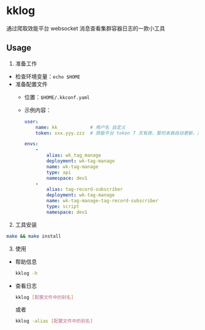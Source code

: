 # kklog

通过爬取效能平台 websocket 消息查看集群容器日志的一款小工具

## Usage

1. 准备工作

- 检查环境变量：`echo $HOME`
- 准备配置文件
  - 位置：`$HOME/.kkconf.yaml`
  - 示例内容：

    ```yaml
    user:
        name: kk            # 用户名 自定义
        token: xxx.yyy.zzz  # 效能平台 token 7 天有效，暂时未做自动更新，到期需手动替换

    envs:
        -
            alias: wk_tag_manage
            deployment: wk-tag-manage
            name: wk-tag-manage
            type: api
            namespace: dev1
        -
            alias: tag-record-subscriber
            deployment: wk-tag-manage
            name: wk-tag-manage-tag-record-subscriber
            type: script
            namespace: dev1
    ```

2. 工具安装

```sh
make && make install
```

3. 使用

- 帮助信息

    ```sh
    kklog -h
    ```

- 查看日志

    ```sh
    kklog [配置文件中的别名]
    ```

    或者

    ```sh
    kklog -alias [配置文件中的别名]
    ```
